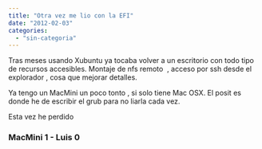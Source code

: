 ```yaml
---
title: "Otra vez me lio con la EFI"
date: "2012-02-03"
categories: 
  - "sin-categoria"
---
```


Tras meses usando Xubuntu ya tocaba volver a un escritorio con todo tipo de recursos accesibles. Montaje de nfs remoto  , acceso por ssh desde el explorador , cosa que mejorar detalles.

Ya tengo un MacMini un poco tonto , si solo tiene Mac OSX. El posit es donde he de escribir el grub para no liarla cada vez.

Esta vez he perdido

### MacMini 1 - Luis 0
